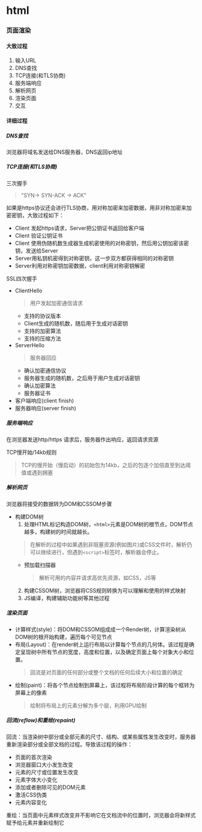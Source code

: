 # html

### 页面渲染
#### 大致过程
1. 输入URL
2. DNS查找
3. TCP连接(和TLS协商)
4. 服务端响应
5. 解析网页
6. 渲染页面
7. 交互
#### 详细过程
##### DNS查找 
浏览器将域名发送给DNS服务器，DNS返回ip地址
##### TCP连接(和TLS协商)
三次握手
> "SYN-> SYN-ACK -> ACK"

如果是https协议还会进行TLS协商，用对称加密来加密数据，用非对称加密来加密密钥，大致过程如下：
* Client 发起https请求，Server把公钥证书返回给客户端
* Client 验证公钥证书
* Client 使用伪随机数生成器生成机密使用的对称密钥，然后用公钥加密该密钥，发送给Server
* Server用私钥机密得到对称密钥，这一步双方都获得相同的对称密钥
* Server利用对称密钥加密数据，client利用对称密钥解密

SSL四次握手
* ClientHello
  > 用户发起加密通信请求
  * 支持的协议版本
  * Client生成的随机数，随后用于生成对话密钥
  * 支持的加密算法
  * 支持的压缩方法
* ServerHello
  > 服务器回应
  * 确认加密通信协议
  * 服务器生成的随机数，之后用于用户生成对话密钥
  * 确认加密算法
  * 服务器证书
* 客户端响应(client finish)
* 服务器响应(server finish)
##### 服务端响应
在浏览器发送http/https 请求后，服务器作出响应，返回请求资源

TCP慢开始/14kb规则  
> TCP的慢开始（慢启动）的初始包为14kb，之后的包逐个加倍直至到达阈值或遇到拥塞

##### 解析网页
浏览器将接受的数据转为DOM和CSSOM步骤

* 构建DOM树
  1. 处理HTML标记构造DOM树，`<html>`元素是DOM树的根节点，DOM节点越多，构建树的时间就越长。
    > 在解析的过程中如果遇到非阻塞资源(例如图片)或CSS文件时，解析仍可以继续进行，但遇到`<script>`标签时，解析器会停止。
    * 预加载扫描器
      > 解析可用的内容并请求高优先资源，如CSS，JS等
  2. 构建CSSOM树，浏览器将CSS规则转换为可以理解和使用的样式映射
  3. JS编译，构建辅助功能树等其他过程
##### 渲染页面
* 计算样式(style)：将DOM和CSSOM组成成一个Render树，计算渲染树从DOM树的根开始构建，遍历每个可见节点
* 布局(Layout)：在render树上运行布局以计算每个节点的几何体。该过程是确定呈现树中所有节点的宽度，高度和位置，以及确定页面上每个对象大小和位置。
  > 回流是对页面的任何部分或整个文档的任何后续大小和位置的确定
* 绘制(paint)：将各个节点绘制到屏幕上，该过程将布局阶段计算的每个框转为屏幕上的像素
  > 绘制将布局上的元素分解为多个层，利用GPU绘制

##### 回流(reflow)和重绘(repaint)
回流：当渲染树中部分或全部元素的尺寸、结构、或某些属性发生改变时，服务器重新渲染部分或全部文档的过程。导致该过程的操作：
* 页面的首次渲染
* 浏览器窗口大小发生改变
* 元素的尺寸或位置发生改变
* 元素字体大小变化
* 添加或者删除可见的DOM元素
* 激活CSS伪类
* 元素内容变化

重绘：当页面中元素样式改变并不影响它在文档流中的位置时，浏览器会将新样式赋予给元素并重新绘制它
